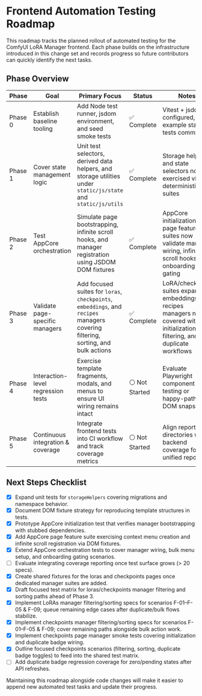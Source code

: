 # Frontend Automation Testing Roadmap

This roadmap tracks the planned rollout of automated testing for the ComfyUI LoRA Manager frontend. Each phase builds on the infrastructure introduced in this change set and records progress so future contributors can quickly identify the next tasks.

## Phase Overview

| Phase | Goal | Primary Focus | Status | Notes |
| --- | --- | --- | --- | --- |
| Phase 0 | Establish baseline tooling | Add Node test runner, jsdom environment, and seed smoke tests | ✅ Complete | Vitest + jsdom configured, example state tests committed |
| Phase 1 | Cover state management logic | Unit test selectors, derived data helpers, and storage utilities under `static/js/state` and `static/js/utils` | ✅ Complete | Storage helpers and state selectors now exercised via deterministic suites |
| Phase 2 | Test AppCore orchestration | Simulate page bootstrapping, infinite scroll hooks, and manager registration using JSDOM DOM fixtures | ✅ Complete | AppCore initialization + page feature suites now validate manager wiring, infinite scroll hooks, and onboarding gating |
| Phase 3 | Validate page-specific managers | Add focused suites for `loras`, `checkpoints`, `embeddings`, and `recipes` managers covering filtering, sorting, and bulk actions | ✅ Complete | LoRA/checkpoint suites expanded; embeddings + recipes managers now covered with initialization, filtering, and duplicate workflows |
| Phase 4 | Interaction-level regression tests | Exercise template fragments, modals, and menus to ensure UI wiring remains intact | ⚪ Not Started | Evaluate Playwright component testing or happy-path DOM snapshots |
| Phase 5 | Continuous integration & coverage | Integrate frontend tests into CI workflow and track coverage metrics | ⚪ Not Started | Align reporting directories with backend coverage for unified reporting |

## Next Steps Checklist

- [x] Expand unit tests for `storageHelpers` covering migrations and namespace behavior.
- [x] Document DOM fixture strategy for reproducing template structures in tests.
- [x] Prototype AppCore initialization test that verifies manager bootstrapping with stubbed dependencies.
- [x] Add AppCore page feature suite exercising context menu creation and infinite scroll registration via DOM fixtures.
- [x] Extend AppCore orchestration tests to cover manager wiring, bulk menu setup, and onboarding gating scenarios.
- [ ] Evaluate integrating coverage reporting once test surface grows (> 20 specs).
- [x] Create shared fixtures for the loras and checkpoints pages once dedicated manager suites are added.
- [x] Draft focused test matrix for loras/checkpoints manager filtering and sorting paths ahead of Phase 3.
- [x] Implement LoRAs manager filtering/sorting specs for scenarios F-01–F-05 & F-09; queue remaining edge cases after duplicate/bulk flows stabilize.
- [x] Implement checkpoints manager filtering/sorting specs for scenarios F-01–F-05 & F-09; cover remaining paths alongside bulk action work.
- [x] Implement checkpoints page manager smoke tests covering initialization and duplicate badge wiring.
- [x] Outline focused checkpoints scenarios (filtering, sorting, duplicate badge toggles) to feed into the shared test matrix.
- [ ] Add duplicate badge regression coverage for zero/pending states after API refreshes.

Maintaining this roadmap alongside code changes will make it easier to append new automated test tasks and update their progress.
